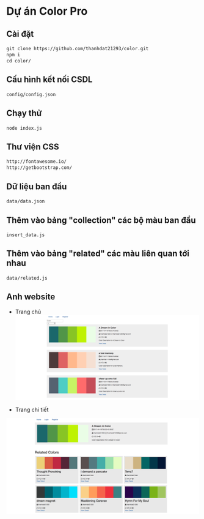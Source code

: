 # Dự án Color Pro

## Cài đặt
```
git clone https://github.com/thanhdat21293/color.git
npm i
cd color/
```

## Cấu hình kết nối CSDL
```
config/config.json
```

## Chạy thử
```
node index.js
```

## Thư viện CSS
```
http://fontawesome.io/
http://getbootstrap.com/
```

## Dữ liệu ban đầu
```
data/data.json
```

## Thêm vào bảng "collection" các bộ màu ban đầu
```
insert_data.js
```

## Thêm vào bảng "related" các màu liên quan tới nhau
```
data/related.js
```

## Anh website
- Trang chủ
![Trang chu](public/images/index.png)

- Trang chi tiết

![Chi tiet](public/images/detail.png)